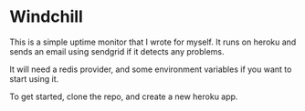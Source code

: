 # Windchill
This is a simple uptime monitor that I wrote for myself. It runs on heroku and sends an email using sendgrid if it detects any problems.

It will need a redis provider, and some environment variables if you want to start using it.

To get started, clone the repo, and create a new heroku app.
